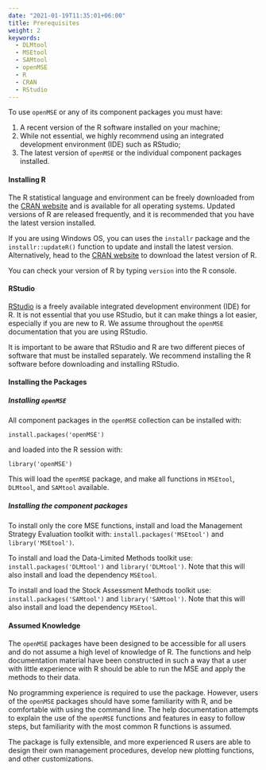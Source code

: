 ```yaml
---
date: "2021-01-19T11:35:01+06:00"
title: Prerequisites
weight: 2
keywords:
  - DLMtool
  - MSEtool
  - SAMtool
  - openMSE
  - R
  - CRAN
  - RStudio
---
```


To use `openMSE` or any of its component packages you must have:

1. A recent version of the R software installed on your machine;
2. While not essential, we highly recommend using an integrated development environment (IDE) such as RStudio;
3. The latest version of `openMSE` or the individual component packages installed.

#### Installing R
The R statistical language and environment can be freely downloaded from the [CRAN website](https://cran.r-project.org/) and is available for all operating systems.  Updated versions of R are released frequently, and it is recommended that you have the latest version installed. 

If you are using Windows OS, you can uses the `installr` package and the `installr::updateR()` function to update and install the latest version.  Alternatively, head to the [CRAN website](https://cran.r-project.org/) to download the latest version of R. 

You can check your version of R by typing `version` into the R console.

#### RStudio  
[RStudio](https://www.rstudio.com/products/RStudio/) is a freely available integrated development environment (IDE) for R.  It is not essential that you use RStudio, but it can make things a lot easier, especially if you are new to R. We assume throughout the `openMSE` documentation that you are using RStudio.  

It is important to be aware that RStudio and R are two different pieces of software that must be installed separately.  We recommend installing the R software before downloading and installing RStudio. 

#### Installing the Packages
##### Installing `openMSE`

All component packages in the `openMSE` collection can be installed with:

```{r}
install.packages('openMSE')
```

and loaded into the R session with:

```{r}
library('openMSE')
````

This will load the `openMSE` package, and make all functions in `MSEtool`, `DLMtool`, and  `SAMtool` available.


##### Installing the component packages

To install only the core MSE functions, install and load the Management Strategy Evaluation toolkit with: `install.packages('MSEtool')` and `library('MSEtool')`.

To install and load the Data-Limited Methods toolkit use: `install.packages('DLMtool')` and `library('DLMtool')`. Note that this will also install and load the dependency `MSEtool`.

To install and load the Stock Assessment Methods toolkit use: `install.packages('SAMtool')` and `library('SAMtool')`. Note that this will also install and load the dependency `MSEtool`.


#### Assumed Knowledge

The `openMSE` packages have been designed to be accessible for all users and do not assume a high level of knowledge of R.  The functions and help documentation material have been constructed in such a way that a user with little experience with R should be able to run the MSE and apply the methods to their data.

No programming experience is required to use the package. However, users of the `openMSE` packages should have some familiarity with R, and be comfortable with using the command line. The help documentation attempts to explain the use of the `openMSE` functions and features in easy to follow steps, but familiarity with the most common R functions is assumed. 

The package is fully extensible, and more experienced R users are able to design their own management procedures, develop new plotting functions, and other customizations. 
